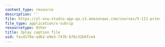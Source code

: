 ```yaml
---
content_type: resource
description: ''
file: https://ol-ocw-studio-app-qa.s3.amazonaws.com/courses/5-111-principles-of-chemical-science-fall-2008/facd170aadb2e9e3747bb76c32b9fce4_TgbFcaozNzs.srt
file_type: application/x-subrip
resourcetype: Other
title: 3play caption file
uid: facd170a-adb2-e9e3-747b-b76c32b9fce4
---
```

